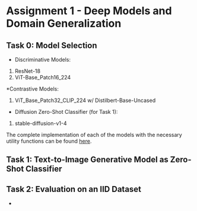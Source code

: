 # Assignment 1 - Deep Models and Domain Generalization

## Task 0: Model Selection
* Discriminative Models:
1) ResNet-18
2) ViT-Base_Patch16_224

*Contrastive Models:
1) ViT_Base_Patch32_CLIP_224 w/ Distilbert-Base-Uncased

* Diffusion Zero-Shot Classifier (for Task 1):
1) stable-diffusion-v1-4

The complete implementation of each of the models with the necessary utility functions can be found [here](README.md).

## Task 1: Text-to-Image Generative Model as Zero-Shot Classifier

## Task 2: Evaluation on an IID Dataset
* 


